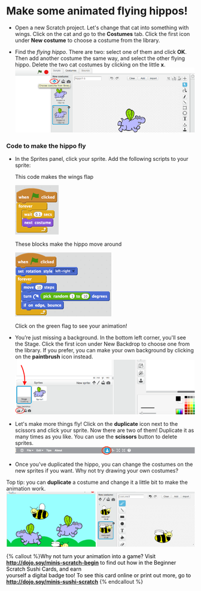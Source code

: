 # Make some animated flying hippos! 

* Open a new Scratch project. Let's change that cat into something with wings. Click on the cat and go to the **Costumes** tab. Click the first icon under **New costume** to choose a costume from the library.   

* Find the _flying hippo_. There are two: select one of them and click **OK**. Then add another costume the same way, and select the other flying hippo. Delete the two cat costumes by clicking on the little **x**. ![](NewCostumesHippo.png)

### Code to make the hippo fly
* In the Sprites panel, click your sprite. Add the following scripts to your sprite:

  This code makes the wings flap 
  
  ![](ScratchBlocksA.png) 
  
  These blocks make the hippo move around 
  
  ![](ScratchBlocksB.png)

  Click on the green flag to see your animation! 

* You’re just missing a background. In the bottom left corner, you'll see the Stage. Click the first icon under New Backdrop to choose one from the library. If you prefer, you can make your own background by clicking on the **paintbrush** icon instead. ![](NewBackdropSmaller.png)

* Let's make more things fly! Click on the **duplicate** icon next to the scissors and click your sprite. Now there are two of them! Duplicate it as many times as you like. You can use the **scissors** button to delete sprites. ![](ScratchDuplicateBtnCircled.png)

* Once you've duplicated the hippo, you can change the costumes on the new sprites if you want. Why not try drawing your own costumes? 

Top tip: you can **duplicate** a costume and change it a little bit to make the animation work. ![](CostumesDrawBees.png)


{% callout %}<span style="color: #000000;">Why not turn your animation into a game? Visit <b>http://dojo.soy/minis-scratch-begin</b> to find out how in the Beginner Scratch Sushi Cards, and earn <br />yourself a digital badge too! To see this card online or print out more, go to <b>http://dojo.soy/minis-sushi-scratch</b> </span>
{% endcallout %}